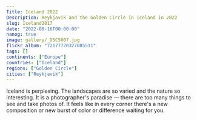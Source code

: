 ```yaml
---
Title: Iceland 2022
Description: Reykjavík and the Golden Circle in Iceland in 2022
slug: Iceland2017
date: "2022-08-16T00:00:00"
nanog: true
image: gallery/_DSC5007.jpg
flickr_album: "72177720327085511"
tags: []
continents: ["Europe"]
countries: ["Iceland"]
regions: ["Golden Circle"]
cities: ["Reykjavik"]
---
```


Iceland is perplexing. The landscapes are so varied and the nature so interesting. It is a photographer's paradise — there are too many things to see and take photos of. It feels like in every corner there's a new composition or new burst of color or difference waiting for you.